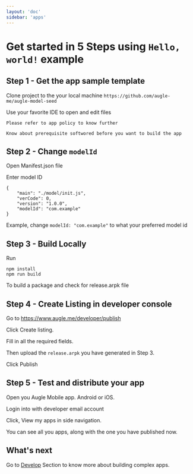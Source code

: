 ```yaml
---
layout: 'doc'
sidebar: 'apps'
---
```


# Get started in 5 Steps using `Hello, world!` example

## Step 1 - Get the app sample template

Clone project to the your local machine `https://github.com/augle-me/augle-model-seed`

Use your favorite IDE to open and edit files

```
Please refer to app policy to know further
```
```
Know about prerequisite softwored before you want to build the app
```
## Step 2 - Change `modelId`

Open Manifest.json file

Enter model ID
```
{
	"main": "./model/init.js",
	"verCode": 0,
	"version": "1.0.0",
	"modelId": "com.example"
}
```
Example, change `modelId: "com.example"` to what your preferred model id

## Step 3 - Build Locally

Run
```
npm install
npm run build
```
To build a package and check for release.arpk file
## Step 4 - Create Listing in developer console

Go to https://www.augle.me/developer/publish

Click Create listing.

Fill in all the required fields.

Then upload the `release.arpk` you have generated in Step 3.

Click Publish

## Step 5 - Test and distribute your app

Open you Augle Mobile app. Android or iOS.

Login into with developer email account

Click, View my apps in side navigation.

You can see all you apps, along with the one you have published now.

## What's next

Go to [Develop](/developer-docs/apps/develop) Section to know more about building complex apps.